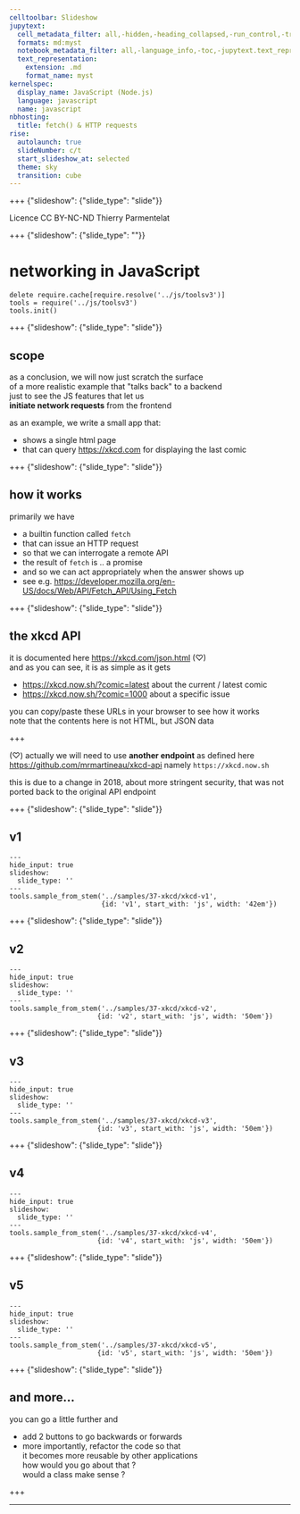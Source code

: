 ```yaml
---
celltoolbar: Slideshow
jupytext:
  cell_metadata_filter: all,-hidden,-heading_collapsed,-run_control,-trusted
  formats: md:myst
  notebook_metadata_filter: all,-language_info,-toc,-jupytext.text_representation.jupytext_version,-jupytext.text_representation.format_version
  text_representation:
    extension: .md
    format_name: myst
kernelspec:
  display_name: JavaScript (Node.js)
  language: javascript
  name: javascript
nbhosting:
  title: fetch() & HTTP requests
rise:
  autolaunch: true
  slideNumber: c/t
  start_slideshow_at: selected
  theme: sky
  transition: cube
---
```


+++ {"slideshow": {"slide_type": "slide"}}

<div class="licence">
<span>Licence CC BY-NC-ND</span>
<span>Thierry Parmentelat</span>
</div>

+++ {"slideshow": {"slide_type": ""}}

# networking in JavaScript

```{code-cell}
delete require.cache[require.resolve('../js/toolsv3')]
tools = require('../js/toolsv3')
tools.init()
```

+++ {"slideshow": {"slide_type": "slide"}}

## scope

as a conclusion, we will now just scratch the surface  
of a more realistic example that "talks back" to a backend  
just to see the JS features that let us  
**initiate network requests** from the frontend


as an example, we write a small app that:
* shows a single html page
* that can query <https://xkcd.com> for displaying the last comic

+++ {"slideshow": {"slide_type": "slide"}}

## how it works

primarily we have

* a builtin function called `fetch`
* that can issue an HTTP request
* so that we can interrogate a remote API
* the result of `fetch` is .. a promise
* and so we can act appropriately when the answer shows up
* see e.g. <https://developer.mozilla.org/en-US/docs/Web/API/Fetch_API/Using_Fetch>

+++ {"slideshow": {"slide_type": "slide"}}

## the xkcd API

it is documented here <https://xkcd.com/json.html> (♡)  
and as you can see, it is as simple as it gets  

* <https://xkcd.now.sh/?comic=latest> about the current / latest comic
* <https://xkcd.now.sh/?comic=1000> about a specific issue

you can copy/paste these URLs in your browser to see how it works  
note that the contents here is not HTML, but JSON data

+++

<div class="rise-footnote">
    
(♡) actually we will need to use **another endpoint** as defined here <https://github.com/mrmartineau/xkcd-api>
namely `https://xkcd.now.sh` 

this is due to a change in 2018, about more stringent security, that was not ported back to the original API endpoint
    
</div>

+++ {"slideshow": {"slide_type": "slide"}}

## v1

```{code-cell}
---
hide_input: true
slideshow:
  slide_type: ''
---
tools.sample_from_stem('../samples/37-xkcd/xkcd-v1', 
                       {id: 'v1', start_with: 'js', width: '42em'})
```

+++ {"slideshow": {"slide_type": "slide"}}

## v2

```{code-cell}
---
hide_input: true
slideshow:
  slide_type: ''
---
tools.sample_from_stem('../samples/37-xkcd/xkcd-v2',
                      {id: 'v2', start_with: 'js', width: '50em'})
```

+++ {"slideshow": {"slide_type": "slide"}}

## v3

```{code-cell}
---
hide_input: true
slideshow:
  slide_type: ''
---
tools.sample_from_stem('../samples/37-xkcd/xkcd-v3',
                      {id: 'v3', start_with: 'js', width: '50em'})
```

+++ {"slideshow": {"slide_type": "slide"}}

## v4

```{code-cell}
---
hide_input: true
slideshow:
  slide_type: ''
---
tools.sample_from_stem('../samples/37-xkcd/xkcd-v4',
                      {id: 'v4', start_with: 'js', width: '50em'})
```

+++ {"slideshow": {"slide_type": "slide"}}

## v5

```{code-cell}
---
hide_input: true
slideshow:
  slide_type: ''
---
tools.sample_from_stem('../samples/37-xkcd/xkcd-v5',
                      {id: 'v5', start_with: 'js', width: '50em'})
```

+++ {"slideshow": {"slide_type": "slide"}}

## and more...

you can go a little further and 

* add 2 buttons to go backwards or forwards
* more importantly, refactor the code so that  
  it becomes more reusable by other applications  
  how would you go about that ?  
  would a class make sense ?

+++

****
